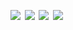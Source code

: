 <!-- <a href='https://www.linkedin.com/'><img src='assets/linkedin.svg' width='24%'/></a><a><img src='assets/none.png' width='1.33%'/></a><a href=''><img src='assets/linkedin.svg' width='24%'/></a><a><img src='assets/none.png' width='1.33%'/></a><a href=''><img src='assets/linkedin.svg' width='24%'/></a><a><img src='assets/none.png' width='1.33%'/></a><a href=''><img src='assets/linkedin.svg' width='24%'/></a> -->
<a href=''><img src='https://fakeimg.pl/280x380' width='24%'/></a><a><img src='assets/none.png' width='1.33%'/></a><a href=''><img src='https://fakeimg.pl/280x380' width='24%'/></a><a><img src='assets/none.png' width='1.33%'/></a><a href=''><img src='https://fakeimg.pl/280x380' width='24%'/></a><a><img src='assets/none.png' width='1.33%'/></a><a href=''><img src='https://fakeimg.pl/280x380' width='24%'/></a>
